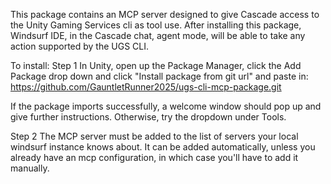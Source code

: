 This package contains an MCP server designed to give Cascade access to the Unity Gaming Services cli as tool use. 
After installing this package, Windsurf IDE, in the Cascade chat, agent mode, will be able to take any action supported by the UGS CLI. 

To install:
Step 1
In Unity, open up the Package Manager, click the Add Package drop down and click "Install package from git url" and paste in: 
https://github.com/GauntletRunner2025/ugs-cli-mcp-package.git

If the package imports successfully, a welcome window should pop up and give further instructions. Otherwise, try the dropdown under Tools.

Step 2
The MCP server must be added to the list of servers your local windsurf instance knows about. It can be added automatically, unless you already have an mcp configuration, in which case you'll have to add it manually.
